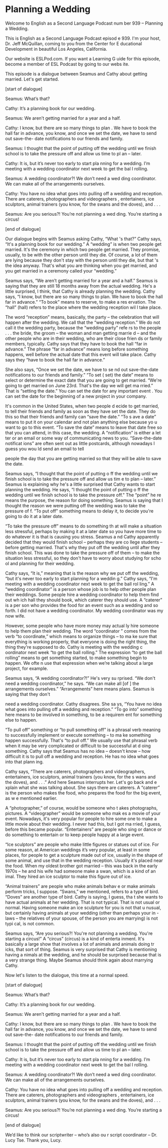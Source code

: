 # Planning a Wedding

Welcome to English as a Second Language Podcast num ber 939 – Planning a Wedding.

This is English as a Second Language Podcast episod e 939. I'm your host, Dr. Jeff McQuillan, coming to you from the Center for E ducational Development in beautiful Los Angeles, California.

Our website is ESLPod.com. If you want a Learning G uide for this episode, become a member of ESL Podcast by going to our webs ite.

This episode is a dialogue between Seamus and Cathy  about getting married. Let's get started.

[start of dialogue]

Seamus: What’s that?

Cathy: It’s a planning book for our wedding.

Seamus: We aren’t getting married for a year and a half.

Cathy: I know, but there are so many things to plan . We have to book the hall far in advance, you know, and once we set the date, we have to send out save-the- date notifications to our friends and family.

Seamus: I thought that the point of putting off the  wedding until we finish school is to take the pressure off and allow us time to pl an – later.

Cathy: It is, but it’s never too early to start pla nning for a wedding. I’m meeting with a wedding coordinator next week to get the bal l rolling.

Seamus: A wedding coordinator?! We don’t need a wed ding coordinator. We can make all of the arrangements ourselves.

Cathy: You have no idea what goes into pulling off a wedding and reception. There are caterers, photographers and videographers , entertainers, ice sculptors, animal trainers (you know, for the swans  and the doves), and . . .

Seamus: Are you serious?! You’re not planning a wed ding. You’re starting a circus!

 [end of dialogue]

Our dialogue begins with Seamus asking Cathy, “What 's that?” Cathy says, “It's a planning book for our wedding.” A “wedding” is when  two people get married. It's the ceremony in which two people get married. They promise, usually, to be with the other person until they die. Of course, a lot of them are lying because they don't stay with the person until they die, but that 's the idea anyway. That's what you are thinking when you get married, and you get married in a ceremony called your “wedding.”

Seamus says, “We aren’t getting married for a year and a half.” Seamus is saying that they are still 18 months away from the actual wedding. He's a little surprised, I think, that Cathy is already planning the wedding. Cathy says, “I know, but there are so many things to plan. We have  to book the hall far in advance.” “To book” means to reserve, to make a res ervation. The “hall” (hall) refers to the place where the wedding reception wil l take place.

The word “reception” means, basically, the party – the celebration that will happen after the wedding. We call that the “wedding  reception.” We do not call it the wedding party, because the “wedding party” refe rs to the people . . . the bride, the groom – the woman and man getting marrie d – and the other people who are in their wedding, who are their close frien ds or family members, typically. Cathy says that they have to book the hall “far in advance.” The phrase “far in advance” means long before something happens, well before the actual date that this event will take place. Cathy says they “have to book the hall far in advance.”

She also says, “Once we set the date, we have to se nd out save-the-date notifications to our friends and family.” “To set ( set) the date” means to select or determine the exact date that you are going to get married. “We're going to get married on June 23rd. That's the day we will get ma rried.” That is “setting the date.” You can set the date for any important event . You can set the date for the beginning of a new project in your company.

It's common in the United States, when two people d ecide to get married, to tell their friends and family as soon as they have set the date. They do this so that their friends and family can “save the date.” “To s ave a date” means to put it on your calendar and not plan anything else because yo u want to go to this event. “To save the date” means to leave that date free so  that you can attend, in this case, the wedding. A “notification” is either a let ter or an email or some way of communicating news to you. “Save-the-date notificat ions” are often sent out as little postcards, although nowadays I guess you wou ld send an email to tell

people the day that you are getting married so that  they will be able to save the date.

Seamus says, “I thought that the point of putting o ff the wedding until we finish school is to take the pressure off and allow us tim e to plan – later.” Seamus is explaining why he's a little surprised that Cathy wants to start planning the wedding. He says, “I thought the point of putting o ff the wedding until we finish school is to take the pressure off.” The “point” he re means the purpose, the reason for doing something. Seamus is saying that I  thought the reason we were putting off the wedding was to take the pressure of f. “To put off” something means to delay it, to decide you're going to do it at a later date.

“To take the pressure off” means to do something th at will make a situation less stressful, perhaps by making it at a later date so you have more time to do whatever it is that is causing you stress. Seamus a nd Cathy apparently decided that they would finish school – perhaps they are co llege students – before getting married. That's why they put off the wedding until after they finish school. This was done to take the pressure off of them – to make  the situation less stressful, so they don't have to worry about studying for scho ol and planning for their wedding.

Cathy says, “It is,” meaning that is the reason why  we put off the wedding, “but it's never too early to start planning for a weddin g.” Cathy says, “I'm meeting with a wedding coordinator next week to get the ball rol ling.” A “wedding coordinator” is a person whose job is to help other people plan their weddings. Some people hire a wedding coordinator to help them find out wh ich hall they should book, which caterer they should use. A “caterer” is a per son who provides the food for an event such as a wedding and so forth. I did not have a wedding coordinator. My wedding coordinator was my now wife.

However, some people who have more money may actual ly hire someone to help them plan their wedding. The word “coordinator ” comes from the verb “to coordinate,” which means to organize things – to ma ke sure that everything is working properly, that everyone is doing the right thing, the thing they're supposed to do. Cathy is meeting with the wedding c oordinator next week “to get the ball rolling.” The expression “to get the ball rolling” means to get something started, to make something begin to happen. We ofte n use that expression when we’re talking about a large project, for example.

Seamus says, “A wedding coordinator?!” He's very su rprised. “We don't need a wedding coordinator,” he says. “We can make all [of ] the arrangements ourselves.” “Arrangements” here means plans. Seamus  is saying that they don't

need a wedding coordinator. Cathy disagrees. She sa ys, “You have no idea what goes into pulling off a wedding and reception.” “To  go into” something here means to be involved in something, to be a requirem ent for something else to happen.

“To pull off” something or “to pull something off” is a phrasal verb meaning to successfully implement or execute something – to ma ke something happen successfully. That's “to pull off.” We usually use that phrasal verb when it may be very complicated or difficult to be successful at d oing something. Cathy says that Seamus has no idea – doesn't know – how difficult it is to pull off a wedding and reception. He has no idea what goes into that plann ing.

Cathy says, “There are caterers, photographers and videographers, entertainers, ice sculptors, animal trainers (you know, for the s wans and the doves), and . . .” And here Seamus interrupts her. Let's go back and e xplain what she was talking about. She says there are caterers. A “caterer” is the person who makes the food, who prepares the food for the big event, as w e mentioned earlier.

A “photographer,” of course, would be someone who t akes photographs, pictures. A “videographer” would be someone who mak es a movie of your event. Nowadays, it's very popular for people to hire some one to make a little movie about their wedding. I never had this, but I got ma rried, I guess, before this became popular. “Entertainers” are people who sing or dance or do something to entertain or to keep people happy at a large event.

“Ice sculptors” are people who make little figures or statues out of ice. For some reason, at American weddings it’s very popular, at least in some places, for people to get a sculpture made out of ice, usually in the shape of some animal, and use that in the wedding reception. Usually it's  placed near the food. When my oldest brother got married – this was back in the early 1970s – he and his wife had someone make a swan, which is a kind of an imal. They hired an ice sculptor to make this figure out of ice.

“Animal trainers” are people who make animals behav e or make animals perform tricks, I suppose. “Swans,” we mentioned, refers to  a type of bird. “Doves” are another type of bird. Cathy is saying, I guess, tha t she wants to have actual animals at her wedding. That is not typical. That is not usual or normal. Having someone make an ice sculpture for you is not that u nusual, but certainly having animals at your wedding (other than perhaps your in -laws – the relatives of your spouse, of the person you are marrying) is not typi cal, is not common.

Seamus says, “Are you serious?! You're not planning  a wedding. You're starting a circus!” A “circus” (circus) is a kind of enterta inment. It's basically a large show that involves a lot of animals and animals doing tr icks, that sort of thing. Seamus is very surprised that Cathy is mentioning having a nimals at the wedding, and he should be surprised because that is a very strange thing. Maybe Seamus should think again about marrying Cathy.

Now let's listen to the dialogue, this time at a normal speed.

[start of dialogue]

Seamus: What’s that?

Cathy: It’s a planning book for our wedding.

Seamus: We aren’t getting married for a year and a half.

Cathy: I know, but there are so many things to plan . We have to book the hall far in advance, you know, and once we set the date, we have to send out save-the- date notifications to our friends and family.

Seamus: I thought that the point of putting off the  wedding until we finish school is to take the pressure off and allow us time to pl an – later.

Cathy: It is, but it’s never too early to start pla nning for a wedding. I’m meeting with a wedding coordinator next week to get the bal l rolling.

Seamus: A wedding coordinator?! We don’t need a wed ding coordinator. We can make all of the arrangements ourselves.

Cathy: You have no idea what goes into pulling off a wedding and reception. There are caterers, photographers and videographers , entertainers, ice sculptors, animal trainers (you know, for the swans  and the doves), and . . .

Seamus: Are you serious?! You’re not planning a wed ding. You’re starting a circus!

[end of dialogue]

We’d like to think our scriptwriter – who’s also ou r script coordinator – Dr. Lucy Tse. Thank you, Lucy.

